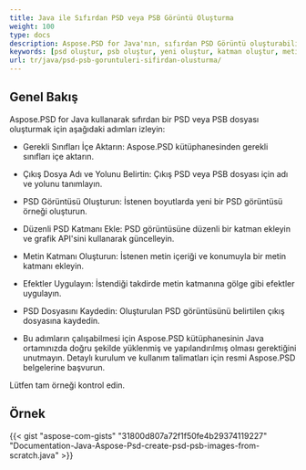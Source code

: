 ```yaml
---
title: Java ile Sıfırdan PSD veya PSB Görüntü Oluşturma
weight: 100
type: docs
description: Aspose.PSD for Java'nın, sıfırdan PSD Görüntü oluşturabilir. Örnek
keywords: [psd oluştur, psb oluştur, yeni oluştur, katman oluştur, metin katmanı oluştur, psd api, java, kod örneği]
url: tr/java/psd-psb-goruntuleri-sifirdan-olusturma/
---
```


## **Genel Bakış**
Aspose.PSD for Java kullanarak sıfırdan bir PSD veya PSB dosyası oluşturmak için aşağıdaki adımları izleyin:

- Gerekli Sınıfları İçe Aktarın: Aspose.PSD kütüphanesinden gerekli sınıfları içe aktarın.

- Çıkış Dosya Adı ve Yolunu Belirtin: Çıkış PSD veya PSB dosyası için adı ve yolunu tanımlayın.

- PSD Görüntüsü Oluşturun: İstenen boyutlarda yeni bir PSD görüntüsü örneği oluşturun.

- Düzenli PSD Katmanı Ekle: PSD görüntüsüne düzenli bir katman ekleyin ve grafik API'sini kullanarak güncelleyin.

- Metin Katmanı Oluşturun: İstenen metin içeriği ve konumuyla bir metin katmanı ekleyin.

- Efektler Uygulayın: İstendiği takdirde metin katmanına gölge gibi efektler uygulayın.

- PSD Dosyasını Kaydedin: Oluşturulan PSD görüntüsünü belirtilen çıkış dosyasına kaydedin.

- Bu adımların çalışabilmesi için Aspose.PSD kütüphanesinin Java ortamınızda doğru şekilde yüklenmiş ve yapılandırılmış olması gerektiğini unutmayın. Detaylı kurulum ve kullanım talimatları için resmi Aspose.PSD belgelerine başvurun.

Lütfen tam örneği kontrol edin.

## **Örnek**
{{< gist "aspose-com-gists" "31800d807a72f1f50fe4b29374119227" "Documentation-Java-Aspose-Psd-create-psd-psb-images-from-scratch.java" >}}
